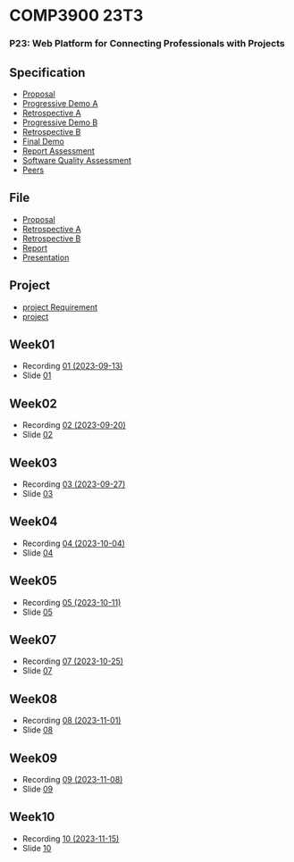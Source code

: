 # COMP3900 23T3

### P23: Web Platform for Connecting Professionals with Projects

## Specification
- [Proposal](./specification/Proposal.pdf)
- [Progressive Demo A](./specification/Progressive%20Demo%20A.pdf)
- [Retrospective A](./specification/Retrospective%20A.pdf)
- [Progressive Demo B](./specification/Progressive%20Demo%20B.pdf)
- [Retrospective B](./specification/Retrospective%20B.pdf)
- [Final Demo](./specification/Final%20Demo.pdf)
- [Report Assessment](./specification/Report%20Assessment.pdf)
- [Software Quality Assessment](./specification/Software%20Quality%20Assessment.pdf)
- [Peers](./specification/Peers.pdf)

## File
- [Proposal](./COMP3900%20PROPOSAL.pdf)
- [Retrospective A](./Retrospective%20A.pdf)
- [Retrospective B](./Retrospective-B.pdf)
- [Report](./3900%20report.pdf)
- [Presentation](./CONEX%20Presentation.pdf)

## Project
- [project Requirement](./Topic.pdf)
- [project](https://github.com/unsw-cse-comp3900-9900-23T3/capstone-project-3900f11abliw)

## Week01
- Recording [01 (2023-09-13)](https://www.youtube.com/watch?v=GREdDkD95Ms&list=PLt4WIqcTn9kJQ7VXee2do584tuDZuXhA4&index=1)  
- Slide [01](./slide/w01.pdf)  

## Week02
- Recording [02 (2023-09-20)](https://www.youtube.com/watch?v=bv3qjk1bNUk&list=PLt4WIqcTn9kJQ7VXee2do584tuDZuXhA4&index=2)  
- Slide [02](./slide/w02.pdf)  

## Week03
- Recording [03 (2023-09-27)](https://www.youtube.com/watch?v=QpgKL62GUn0&list=PLt4WIqcTn9kJQ7VXee2do584tuDZuXhA4&index=3)  
- Slide [03](./slide/w03.pdf) 

## Week04
- Recording [04 (2023-10-04)](https://www.youtube.com/watch?v=5CaFDLnVTow&list=PLt4WIqcTn9kJQ7VXee2do584tuDZuXhA4&index=4)  
- Slide [04](./slide/w04.pdf) 

## Week05
- Recording [05 (2023-10-11)](https://www.youtube.com/watch?v=LaH7v58gU2g&list=PLt4WIqcTn9kJQ7VXee2do584tuDZuXhA4&index=5)  
- Slide [05](./slide/w05.pdf) 

## Week07
- Recording [07 (2023-10-25)](https://www.youtube.com/watch?v=VtYe1oDVz2E&list=PLt4WIqcTn9kJQ7VXee2do584tuDZuXhA4&index=6)  
- Slide [07](./slide/w07.pdf) 

## Week08
- Recording [08 (2023-11-01)](https://www.youtube.com/watch?v=tLELwZJM1wc&list=PLt4WIqcTn9kJQ7VXee2do584tuDZuXhA4&index=7)  
- Slide [08](./slide/w08.pdf) 

## Week09
- Recording [09 (2023-11-08)](https://www.youtube.com/watch?v=rs0a7Tc8DO4&list=PLt4WIqcTn9kJQ7VXee2do584tuDZuXhA4&index=8)  
- Slide [09](./slide/w09.pdf) 

## Week10
- Recording [10 (2023-11-15)](https://www.youtube.com/watch?v=A5q4qV4-Y5o&list=PLt4WIqcTn9kJQ7VXee2do584tuDZuXhA4&index=9)  
- Slide [10](./slide/w10.pdf) 
